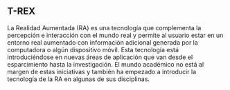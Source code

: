 ## T-REX

La Realidad Aumentada (RA) es una tecnología que complementa la percepción e interacción con el mundo real y permite al usuario estar en un entorno real aumentado con información adicional generada por la computadora o algún dispositivo móvil. Esta tecnología está introduciéndose en nuevas áreas de aplicación que van desde el esparcimiento hasta la investigación. El mundo académico no está al margen de estas iniciativas y también ha empezado a introducir la tecnología de la RA en algunas de sus disciplinas.



